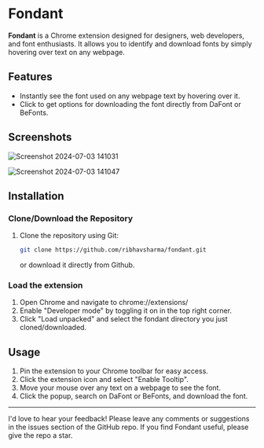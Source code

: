 # Fondant

**Fondant** is a Chrome extension designed for designers, web developers, and font enthusiasts. It allows you to identify and download fonts by simply hovering over text on any webpage.


## Features

- Instantly see the font used on any webpage text by hovering over it.
- Click to get options for downloading the font directly from DaFont or BeFonts.

## Screenshots

![Screenshot 2024-07-03 141031](https://github.com/ribhavsharma/fondant/assets/35397939/bc38e585-cab7-4652-9f6f-1744ba889a86)

![Screenshot 2024-07-03 141047](https://github.com/ribhavsharma/fondant/assets/35397939/a129321e-16d3-422d-80cb-7910085ab30a)


## Installation

### Clone/Download the Repository

1. Clone the repository using Git:
   ```bash
   git clone https://github.com/ribhavsharma/fondant.git
   ```
   or download it directly from Github.

### Load the extension
1. Open Chrome and navigate to chrome://extensions/
2. Enable "Developer mode" by toggling it on in the top right corner.
3. Click "Load unpacked" and select the fondant directory you just cloned/downloaded.

## Usage

1. Pin the extension to your Chrome toolbar for easy access.
2. Click the extension icon and select "Enable Tooltip".
3. Move your mouse over any text on a webpage to see the font.
4. Click the popup, search on DaFont or BeFonts, and download the font.

***

I'd love to hear your feedback! Please leave any comments or suggestions in the issues section of the GitHub repo.
If you find Fondant useful, please give the repo a star.

   
